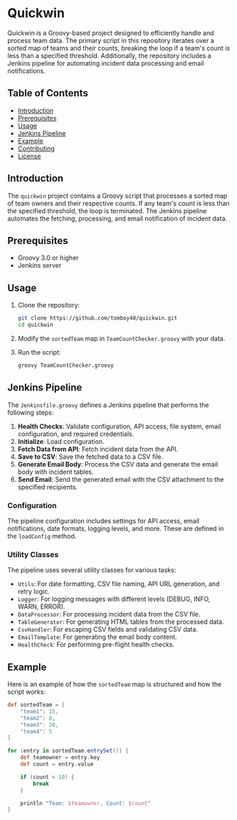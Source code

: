 # Quickwin

Quickwin is a Groovy-based project designed to efficiently handle and process team data. The primary script in this repository iterates over a sorted map of teams and their counts, breaking the loop if a team's count is less than a specified threshold. Additionally, the repository includes a Jenkins pipeline for automating incident data processing and email notifications.

## Table of Contents

- [Introduction](#introduction)
- [Prerequisites](#prerequisites)
- [Usage](#usage)
- [Jenkins Pipeline](#jenkins-pipeline)
- [Example](#example)
- [Contributing](#contributing)
- [License](#license)

## Introduction

The `quickwin` project contains a Groovy script that processes a sorted map of team owners and their respective counts. If any team's count is less than the specified threshold, the loop is terminated. The Jenkins pipeline automates the fetching, processing, and email notification of incident data.

## Prerequisites

- Groovy 3.0 or higher
- Jenkins server

## Usage

1. Clone the repository:
    ```sh
    git clone https://github.com/tomboy40/quickwin.git
    cd quickwin
    ```

2. Modify the `sortedTeam` map in `TeamCountChecker.groovy` with your data.

3. Run the script:
    ```sh
    groovy TeamCountChecker.groovy
    ```

## Jenkins Pipeline

The `Jenkinsfile.groovy` defines a Jenkins pipeline that performs the following steps:

1. **Health Checks**: Validate configuration, API access, file system, email configuration, and required credentials.
2. **Initialize**: Load configuration.
3. **Fetch Data from API**: Fetch incident data from the API.
4. **Save to CSV**: Save the fetched data to a CSV file.
5. **Generate Email Body**: Process the CSV data and generate the email body with incident tables.
6. **Send Email**: Send the generated email with the CSV attachment to the specified recipients.

### Configuration

The pipeline configuration includes settings for API access, email notifications, date formats, logging levels, and more. These are defined in the `loadConfig` method.

### Utility Classes

The pipeline uses several utility classes for various tasks:
- `Utils`: For date formatting, CSV file naming, API URL generation, and retry logic.
- `Logger`: For logging messages with different levels (DEBUG, INFO, WARN, ERROR).
- `DataProcessor`: For processing incident data from the CSV file.
- `TableGenerator`: For generating HTML tables from the processed data.
- `CsvHandler`: For escaping CSV fields and validating CSV data.
- `EmailTemplate`: For generating the email body content.
- `HealthCheck`: For performing pre-flight health checks.

## Example

Here is an example of how the `sortedTeam` map is structured and how the script works:

```groovy
def sortedTeam = [
    "team1": 15,
    "team2": 8,
    "team3": 20,
    "team4": 5
]

for (entry in sortedTeam.entrySet()) {
    def teamowner = entry.key
    def count = entry.value

    if (count < 10) {
        break
    }

    println "Team: $teamowner, Count: $count"
}
